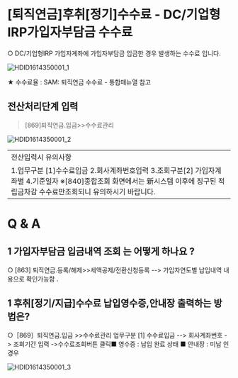 # [퇴직연금]후취[정기]수수료 - DC/기업형IRP가입자부담금 수수료
○ DC/기업형IRP 가입자계좌에 가입자부담금 입금한 경우 발생하는 수수료 입니다.

![HDID1614350001_1](HDID1614350001_1.jpg)

★ 수수료율 : SAM: 퇴직연금 수수료 - 통합매뉴열 참고
## 전산처리단계 입력
> [869]퇴직연금.입금>>수수료관리

![HDID1614350001_2](HDID1614350001_2.jpg)


<table><tbody><tr>
<td>
전산입력시 유의사항</td></tr><tr>
<td>1.업무구분 [1]수수료입금
2.회사계좌번호입력
3.조회구분[2] 가입자계좌별
4.기준일자
※[840]종합조회 화면에서는 新시스템 이후에 징구된 적립금차감 수수료만조회되니 유의하시기 바랍니다.</td></tr></tbody>
</table>


# Q & A
## 1 가입자부담금 입금내역 조회 는 어떻게 하나요 ?
○ [863] 퇴직연금.등록/해제>>세액공제/전환신청등록
--> 가입자연도별 납입내역 내용으로 확인가능함 .
## 1 후취[정기/지급]수수료 납입영수증,안내장 출력하는 방법은?
○［869］퇴직연금.입금 >>수수료관리
업무구분 [1] 수수료입금 --> 회사계좌번호 -> 조회기간 입력 ->수수료조회버튼
클릭■ 영수증 : 납입 완료 상태
■ 안내장 : 미납 인 경우

![HDID1614350001_3](HDID1614350001_3.jpg)

